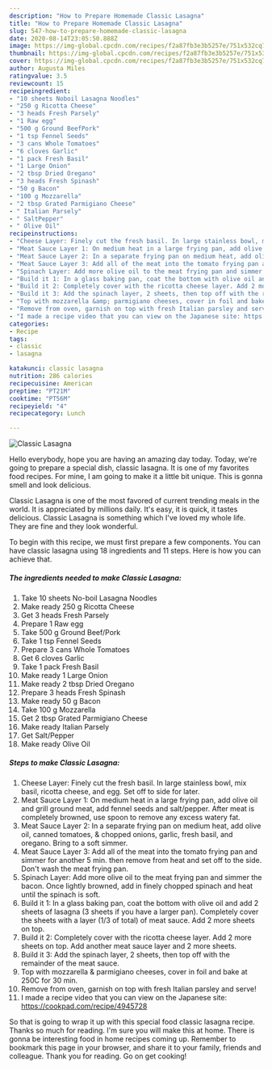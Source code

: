 ```yaml
---
description: "How to Prepare Homemade Classic Lasagna"
title: "How to Prepare Homemade Classic Lasagna"
slug: 547-how-to-prepare-homemade-classic-lasagna
date: 2020-08-14T23:05:50.888Z
image: https://img-global.cpcdn.com/recipes/f2a87fb3e3b5257e/751x532cq70/classic-lasagna-recipe-main-photo.jpg
thumbnail: https://img-global.cpcdn.com/recipes/f2a87fb3e3b5257e/751x532cq70/classic-lasagna-recipe-main-photo.jpg
cover: https://img-global.cpcdn.com/recipes/f2a87fb3e3b5257e/751x532cq70/classic-lasagna-recipe-main-photo.jpg
author: Augusta Miles
ratingvalue: 3.5
reviewcount: 15
recipeingredient:
- "10 sheets Noboil Lasagna Noodles"
- "250 g Ricotta Cheese"
- "3 heads Fresh Parsely"
- "1 Raw egg"
- "500 g Ground BeefPork"
- "1 tsp Fennel Seeds"
- "3 cans Whole Tomatoes"
- "6 cloves Garlic"
- "1 pack Fresh Basil"
- "1 Large Onion"
- "2 tbsp Dried Oregano"
- "3 heads Fresh Spinash"
- "50 g Bacon"
- "100 g Mozzarella"
- "2 tbsp Grated Parmigiano Cheese"
- " Italian Parsely"
- " SaltPepper"
- " Olive Oil"
recipeinstructions:
- "Cheese Layer: Finely cut the fresh basil. In large stainless bowl, mix basil, ricotta cheese, and egg. Set off to side for later."
- "Meat Sauce Layer 1: On medium heat in a large frying pan, add olive oil and grill ground meat, add fennel seeds and salt/pepper. After meat is completely browned, use spoon to remove any excess watery fat."
- "Meat Sauce Layer 2: In a separate frying pan on medium heat, add olive oil, canned tomatoes, &amp; chopped onions, garlic, fresh basil, and oregano. Bring to a soft simmer."
- "Meat Sauce Layer 3: Add all of the meat into the tomato frying pan and simmer for another 5 min. then remove from heat and set off to the side. Don&#39;t wash the meat frying pan."
- "Spinach Layer: Add more olive oil to the meat frying pan and simmer the bacon. Once lightly browned, add in finely chopped spinach and heat until the spinach is soft."
- "Build it 1: In a glass baking pan, coat the bottom with olive oil and add 2 sheets of lasagna (3 sheets if you have a larger pan). Completely cover the sheets with a layer (1/3 of total) of meat sauce. Add 2 more sheets on top."
- "Build it 2: Completely cover with the ricotta cheese layer. Add 2 more sheets on top. Add another meat sauce layer and 2 more sheets."
- "Build it 3: Add the spinach layer, 2 sheets, then top off with the remainder of the meat sauce."
- "Top with mozzarella &amp; parmigiano cheeses, cover in foil and bake at 250C for 30 min."
- "Remove from oven, garnish on top with fresh Italian parsley and serve!"
- "I made a recipe video that you can view on the Japanese site: https://cookpad.com/recipe/4945728"
categories:
- Recipe
tags:
- classic
- lasagna

katakunci: classic lasagna 
nutrition: 286 calories
recipecuisine: American
preptime: "PT21M"
cooktime: "PT56M"
recipeyield: "4"
recipecategory: Lunch

---
```



![Classic Lasagna](https://img-global.cpcdn.com/recipes/f2a87fb3e3b5257e/751x532cq70/classic-lasagna-recipe-main-photo.jpg)

Hello everybody, hope you are having an amazing day today. Today, we're going to prepare a special dish, classic lasagna. It is one of my favorites food recipes. For mine, I am going to make it a little bit unique. This is gonna smell and look delicious.

Classic Lasagna is one of the most favored of current trending meals in the world. It is appreciated by millions daily. It's easy, it is quick, it tastes delicious. Classic Lasagna is something which I've loved my whole life. They are fine and they look wonderful.




To begin with this recipe, we must first prepare a few components. You can have classic lasagna using 18 ingredients and 11 steps. Here is how you can achieve that.

<!--inarticleads1-->

##### The ingredients needed to make Classic Lasagna:

1. Take 10 sheets No-boil Lasagna Noodles
1. Make ready 250 g Ricotta Cheese
1. Get 3 heads Fresh Parsely
1. Prepare 1 Raw egg
1. Take 500 g Ground Beef/Pork
1. Take 1 tsp Fennel Seeds
1. Prepare 3 cans Whole Tomatoes
1. Get 6 cloves Garlic
1. Take 1 pack Fresh Basil
1. Make ready 1 Large Onion
1. Make ready 2 tbsp Dried Oregano
1. Prepare 3 heads Fresh Spinash
1. Make ready 50 g Bacon
1. Take 100 g Mozzarella
1. Get 2 tbsp Grated Parmigiano Cheese
1. Make ready  Italian Parsely
1. Get  Salt/Pepper
1. Make ready  Olive Oil




<!--inarticleads2-->

##### Steps to make Classic Lasagna:

1. Cheese Layer: Finely cut the fresh basil. In large stainless bowl, mix basil, ricotta cheese, and egg. Set off to side for later.
1. Meat Sauce Layer 1: On medium heat in a large frying pan, add olive oil and grill ground meat, add fennel seeds and salt/pepper. After meat is completely browned, use spoon to remove any excess watery fat.
1. Meat Sauce Layer 2: In a separate frying pan on medium heat, add olive oil, canned tomatoes, &amp; chopped onions, garlic, fresh basil, and oregano. Bring to a soft simmer.
1. Meat Sauce Layer 3: Add all of the meat into the tomato frying pan and simmer for another 5 min. then remove from heat and set off to the side. Don&#39;t wash the meat frying pan.
1. Spinach Layer: Add more olive oil to the meat frying pan and simmer the bacon. Once lightly browned, add in finely chopped spinach and heat until the spinach is soft.
1. Build it 1: In a glass baking pan, coat the bottom with olive oil and add 2 sheets of lasagna (3 sheets if you have a larger pan). Completely cover the sheets with a layer (1/3 of total) of meat sauce. Add 2 more sheets on top.
1. Build it 2: Completely cover with the ricotta cheese layer. Add 2 more sheets on top. Add another meat sauce layer and 2 more sheets.
1. Build it 3: Add the spinach layer, 2 sheets, then top off with the remainder of the meat sauce.
1. Top with mozzarella &amp; parmigiano cheeses, cover in foil and bake at 250C for 30 min.
1. Remove from oven, garnish on top with fresh Italian parsley and serve!
1. I made a recipe video that you can view on the Japanese site: https://cookpad.com/recipe/4945728




So that is going to wrap it up with this special food classic lasagna recipe. Thanks so much for reading. I'm sure you will make this at home. There is gonna be interesting food in home recipes coming up. Remember to bookmark this page in your browser, and share it to your family, friends and colleague. Thank you for reading. Go on get cooking!
